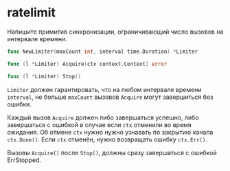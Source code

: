 # ratelimit

Напишите примитив синхронизации, ограничивающий число вызовов на интервале времени.


```go
func NewLimiter(maxCount int, interval time.Duration) *Limiter

func (l *Limiter) Acquire(ctx context.Context) error

func (l *Limiter) Stop()
```

`Limiter` должен гарантировать, что на любом интервале времени `interval`, не больше `maxCount` вызовов
`Acquire` могут завершиться без ошибки.

Каждый вызов `Acquire` должен либо завершаться успешно, либо завершаться с ошибкой в случае если `ctx` отменили
во время ожидания. Об отмене `ctx` нужно нужно узнавать по закрытию канала `ctx.Done()`. Если `ctx` отменён,
нужно возвращать ошибку `ctx.Err()`.

Вызовы `Acquire()` после `Stop()`, должны сразу завершаться с ошибкой ErrStopped.
